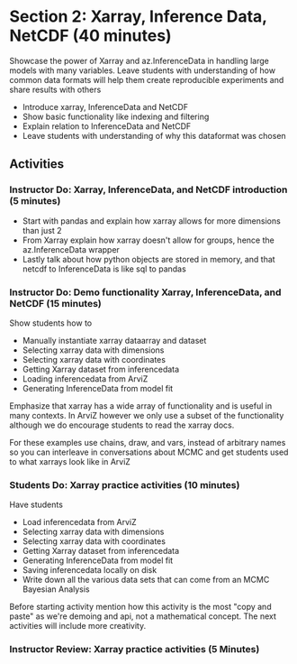 # Section 2: Xarray, Inference Data, NetCDF (40 minutes)
Showcase the power of Xarray and az.InferenceData in handling large models
with many variables. Leave students with understanding of how common data
formats will help them create reproducible experiments and share results with others

* Introduce xarray, InferenceData and NetCDF
* Show basic functionality like indexing and filtering
* Explain relation to InferenceData and NetCDF
* Leave students with understanding of why this dataformat was chosen

## Activities
### Instructor Do: Xarray, InferenceData, and NetCDF introduction (5 minutes)
* Start with pandas and explain how xarray allows for more dimensions than just 2
* From Xarray explain how xarray doesn't allow for groups, hence the az.InferenceData wrapper
* Lastly talk about how python objects are stored in memory, and that netcdf to InferenceData
is like sql to pandas

### Instructor Do: Demo functionality Xarray, InferenceData, and NetCDF (15 minutes)
Show students how to
* Manually instantiate xarray dataarray and dataset
* Selecting xarray data with dimensions
* Selecting xarray data with coordinates
* Getting Xarray dataset from inferencedata
* Loading inferencedata from ArviZ
* Generating InferenceData from model fit

Emphasize that xarray has a wide array of functionality and is useful in many
contexts. In ArviZ however we only use a subset of the functionality although
we do encourage students to read the xarray docs.

For these examples use chains, draw, and vars, instead of arbitrary names
so you  can interleave in conversations about MCMC and get students used
to what xarrays look like in ArviZ

### Students Do: Xarray practice activities (10 minutes)
Have students
* Load inferencedata from ArviZ
* Selecting xarray data with dimensions
* Selecting xarray data with coordinates
* Getting Xarray dataset from inferencedata
* Generating InferenceData from model fit
* Saving inferencedata locally on disk
* Write down all the various data sets that can come from an MCMC Bayesian Analysis

Before starting activity mention how this activity is the most "copy
and paste" as we're demoing and api, not a mathematical concept. The next
activities will include more creativity.

### Instructor Review: Xarray practice activities (5 Minutes)
